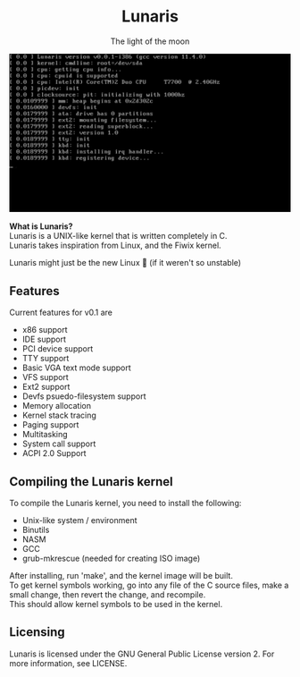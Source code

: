 <h1 align=center>Lunaris</h1>
<p align=center>The light of the moon</p>

![image](https://github.com/deyzi-the-youtuber/lunaris/blob/main/assets/kernel1.png)

**What is Lunaris?**\
Lunaris is a UNIX-like kernel that is written completely in C.\
Lunaris takes inspiration from Linux, and the Fiwix kernel.

Lunaris might just be the new Linux 👀 (if it weren't so unstable)

## Features
Current features for v0.1 are
- x86 support
- IDE support
- PCI device support
- TTY support
- Basic VGA text mode support
- VFS support
- Ext2 support
- Devfs psuedo-filesystem support
- Memory allocation
- Kernel stack tracing
- Paging support
- Multitasking
- System call support
- ACPI 2.0 Support

## Compiling the Lunaris kernel
To compile the Lunaris kernel, you need to install the following:
- Unix-like system / environment
- Binutils
- NASM
- GCC
- grub-mkrescue (needed for creating ISO image)

After installing, run 'make', and the kernel image will be built.\
To get kernel symbols working, go into any file of the C source files, make a small change, then revert the change, and recompile. \
This should allow kernel symbols to be used in the kernel.

## Licensing
Lunaris is licensed under the GNU General Public License version 2. For more information, see LICENSE.
